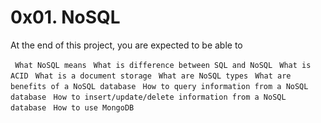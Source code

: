 # 0x01. NoSQL

At the end of this project, you are expected to be able to

` What NoSQL means`
` What is difference between SQL and NoSQL`
` What is ACID`
` What is a document storage`
` What are NoSQL types`
` What are benefits of a NoSQL database`
` How to query information from a NoSQL database`
` How to insert/update/delete information from a NoSQL database`
` How to use MongoDB`
